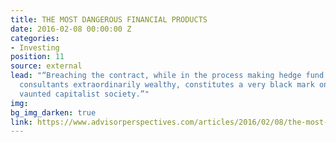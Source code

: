 ```yaml
---
title: THE MOST DANGEROUS FINANCIAL PRODUCTS
date: 2016-02-08 00:00:00 Z
categories:
- Investing
position: 11
source: external
lead: "“Breaching the contract, while in the process making hedge fund managers and
  consultants extraordinarily wealthy, constitutes a very black mark on America’s
  vaunted capitalist society.”"
img: 
bg_img_darken: true
link: https://www.advisorperspectives.com/articles/2016/02/08/the-most-dangerous-financial-products
---
```


